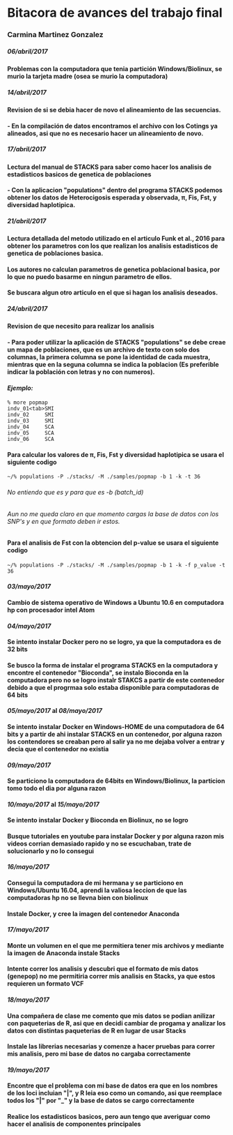 # Bitacora de avances del trabajo final

### Carmina Martinez Gonzalez

##### *06/abril/2017*

#### Problemas con la computadora que tenia partición Windows/Biolinux, se murio la tarjeta madre (osea se murio la computadora)

##### *14/abril/2017*

#### Revision de si se debia hacer de novo el alineamiento de las secuencias. 

#### - En la compilación de datos encontramos el archivo con los Cotings ya alineados, asi que no es necesario hacer un alineamiento de novo. 

##### *17/abril/2017*

#### Lectura del manual de STACKS para saber como hacer los analisis de estadisticos basicos de genetica de poblaciones
#### - Con la aplicacion "populations" dentro del programa STACKS podemos obtener los datos de Heterocigosis esperada y observada, π, Fis, Fst, y diversidad haplotipica. 

##### *21/abril/2017*

#### Lectura detallada del metodo utilizado en el articulo Funk et al., 2016 para obtener los parametros con los que realizan los analisis estadisticos de genetica de poblaciones basica. 

#### Los autores no calculan parametros de genetica poblacional basica, por lo que no puedo basarme en ningun parametro de ellos. 

#### Se buscara algun otro articulo en el que si hagan los analisis deseados.

##### *24/abril/2017*

#### Revision de que necesito para realizar los analisis 

#### - Para poder utilizar la aplicación de STACKS "populations" se debe creae un mapa de poblaciones, que es un archivo de texto con solo dos columnas, la primera columna se pone la identidad de cada muestra, mientras que en la seguna columna se indica la poblacion (Es preferible indicar la población con letras y no con numeros). 

#### *Ejemplo:* 

```
% more popmap 
indv_01<tab>SMI
indv_02		SMI 
indv_03		SMI 
indv_04		SCA 
indv_05		SCA 
indv_06		SCA 
```

#### Para calcular los valores de π, Fis, Fst  y diversidad haplotipica se usara el siguiente codigo 

```
~/% populations -P ./stacks/ -M ./samples/popmap -b 1 -k -t 36
```

###### No entiendo que es y para que es -b (batch_id)

###### Aun no me queda claro en que momento cargas la base de datos con los SNP's y en que formato deben ir estos. 

#### Para el analisis de Fst con la obtencion del p-value se usara el siguiente codigo

```
~/% populations -P ./stacks/ -M ./samples/popmap -b 1 -k -f p_value -t 36
```

#### *03/mayo/2017*

#### Cambio de sistema operativo de Windows a Ubuntu 10.6 en computadora hp con procesador intel Atom

#### *04/mayo/2017*

#### Se intento instalar Docker pero no se logro, ya que la computadora es de 32 bits

#### Se busco la forma de instalar el programa STACKS en la computadora y encontre el contenedor "Bioconda", se instalo Bioconda en la computadora pero no se logro instalr STAKCS a partir de este contenedor debido a que el progrmaa solo estaba disponible para computadoras de 64 bits

#### *05/mayo/2017* al *08/mayo/2017*

#### Se intento instalar Docker en Windows-HOME de una computadora de 64 bits y a partir de ahi instalar STACKS en un contenedor, por alguna razon los contendores se creaban pero al salir ya no me dejaba volver a entrar y decia que el contenedor no existia

#### *09/mayo/2017*

#### Se particiono la computadora de 64bits en Windows/Biolinux, la particion tomo todo el dia por alguna razon

#### *10/mayo/2017* al *15/mayo/2017*

#### Se intento instalar Docker y Bioconda en Biolinux, no se logro 
#### Busque tutoriales en youtube para instalar Docker y por alguna razon mis videos corrian demasiado rapido y no se escuchaban, trate de solucionarlo y no lo consegui

#### *16/mayo/2017*

#### Consegui la computadora de mi hermana y se particiono en Windows/Ubuntu 16.04, aprendi la valiosa leccion de que las computadoras hp no se llevna bien con biolinux 

#### Instale Docker, y cree la imagen del contenedor Anaconda

#### *17/mayo/2017*

#### Monte un volumen en el que me permitiera tener mis archivos y mediante la imagen de Anaconda instale Stacks

#### Intente correr los analisis y descubri que el formato de mis datos (genepop) no me permitiria correr mis analisis en Stacks, ya que estos requieren un formato VCF

#### *18/mayo/2017*
#### Una compañera de clase me comento que mis datos se podian anilizar con paqueterias de R, asi que en decidi cambiar de progama y analizar los datos con distintas paqueterias de R en lugar de usar Stacks

#### Instale las librerias necesarias y comenze a hacer pruebas para correr mis analisis, pero mi base de datos no cargaba correctamente

#### *19/mayo/2017*

#### Encontre que el problema con mi base de datos era que en los nombres de los loci incluian "|", y R leia eso como un comando, asi que reemplace todos los "|" por "_" y la base de datos se cargo correctamente

#### Realice los estadisticos basicos, pero aun tengo que averiguar como hacer el analisis de componentes principales



